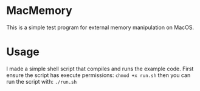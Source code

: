 # MacMemory

This is a simple test program for external memory manipulation on MacOS.

# Usage

I made a simple shell script that compiles and runs the example code.
First ensure the script has execute permissions: ` chmod +x run.sh ` 
then you can run the script with: ` ./run.sh `